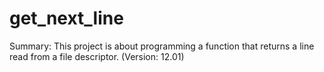 # get_next_line
Summary: This project is about programming a function that returns a line read from a file descriptor. (Version: 12.01)
